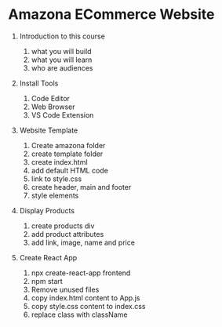 # Amazona ECommerce Website 

1. Introduction to this course
   1. what you will build
   2. what you will learn
   3. who are audiences

2. Install Tools
   1. Code Editor
   2. Web Browser
   3. VS Code Extension

3. Website Template
   1. Create amazona folder
   2. create template folder
   3. create index.html
   4. add default HTML code
   5. link to style.css
   6. create header, main and footer
   7. style elements

4. Display Products
   1. create products div
   2. add product attributes
   3. add link, image, name and price
   
5. Create React App
   1. npx create-react-app frontend
   2. npm start
   3. Remove unused files
   4. copy index.html content to App.js
   5. copy style.css content to index.css
   6. replace class with className